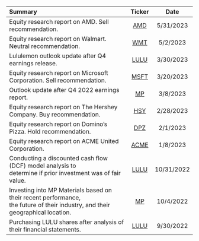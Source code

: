 | Summary | Ticker | Date |
| :--- | :---: | :---: |
| Equity research report on AMD. Sell recommendation. | [AMD](https://github.com/coolnikitav/nikitas-notebook/blob/main/investing/amd-equity-research-report.md) | 5/31/2023 
| Equity research report on Walmart. Neutral recommendation. | [WMT](https://github.com/coolnikitav/nikitas-notebook/blob/main/investing/wmt-equity-research-report.md) | 5/2/2023 
| Lululemon outlook update after Q4 earnings release. | [LULU](https://github.com/coolnikitav/nikitas-notebook/blob/main/investing/lulu-q4-2022-earnings.md) | 3/30/2023
| Equity research report on Microsoft Corporation. Sell recommendation. | [MSFT](https://github.com/coolnikitav/nikitas-notebook/blob/main/investing/msft-equity-research-report.md) | 3/20/2023
| Outlook update after Q4 2022 earnings report. | [MP](https://github.com/coolnikitav/nikitas-notebook/blob/main/investing/mp-q4-2022-earnings.md) | 3/8/2023
| Equity research report on The Hershey Company. Buy recommendation. | [HSY](https://github.com/coolnikitav/nikitas-notebook/blob/main/investing/hsy-equity-research-report.md) | 2/28/2023
| Equity research report on Domino’s Pizza. Hold recommendation. | [DPZ](https://github.com/coolnikitav/nikitas-notebook/blob/main/investing/dpz-equity-research-report.md) | 2/1/2023
| Equity research report on ACME United Corporation. | [ACME](https://github.com/coolnikitav/nikitas-notebook/blob/main/investing/acme-equity-research-report.md) | 1/8/2023
| Conducting a discounted cash flow (DCF) model analysis to <br> determine if prior investment was of fair value. | [LULU](https://github.com/coolnikitav/nikitas-notebook/blob/main/investing/lulu-dcf-analysis.md) | 10/31/2022
| Investing into MP Materials based on their recent performance, <br> the future of their industry, and their geographical location. | [MP](https://github.com/coolnikitav/nikitas-notebook/blob/main/investing/mp-materials-purchase.md) | 10/4/2022
| Purchasing LULU shares after analysis of their financial statements. | [LULU](https://github.com/coolnikitav/nikitas-notebook/blob/main/investing/lulu-purchase.md) | 9/30/2022

